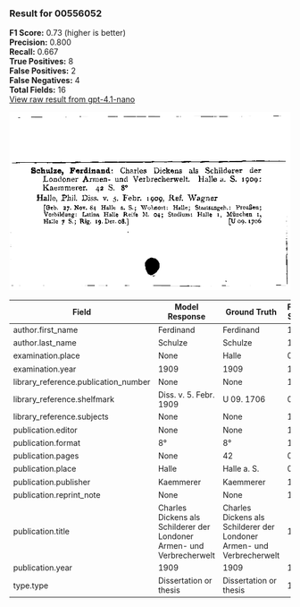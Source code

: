 ### Result for 00556052
**F1 Score:** 0.73 (higher is better)<br>**Precision:** 0.800<br>**Recall:** 0.667<br>**True Positives:** 8<br>**False Positives:** 2<br>**False Negatives:** 4<br>**Total Fields:** 16<br>[View raw result from gpt-4.1-nano](https://github.com/RISE-UNIBAS/humanities_data_benchmark/blob/main/results/2025-09-02/T0162/request_T0162_00556052.json)

<img src="https://github.com/RISE-UNIBAS/humanities_data_benchmark/blob/main/benchmarks/zettelkatalog/images/00556052.jpg?raw=true" alt="00556052" width="600px">

| Field | Model Response | Ground Truth | Fuzzy Score | Match |
|-------|----------------|--------------|-------------|-------|
| author.first_name | Ferdinand | Ferdinand | 1.000 | ✅ |
| author.last_name | Schulze | Schulze | 1.000 | ✅ |
| examination.place | None | Halle | 0.000 | ❌ |
| examination.year | 1909 | 1909 | 1.000 | ✅ |
| library_reference.publication_number | None | None | 1.000 | ✅ |
| library_reference.shelfmark | Diss. v. 5. Febr. 1909 | U 09. 1706 | 0.312 | ❌ |
| library_reference.subjects | None | None | 1.000 | ✅ |
| publication.editor | None | None | 1.000 | ✅ |
| publication.format | 8° | 8° | 1.000 | ✅ |
| publication.pages | None | 42 | 0.000 | ❌ |
| publication.place | Halle | Halle a. S. | 0.625 | ❌ |
| publication.publisher | Kaemmerer | Kaemmerer | 1.000 | ✅ |
| publication.reprint_note | None | None | 1.000 | ✅ |
| publication.title | Charles Dickens als Schilderer der Londoner Armen- und Verbrecherwelt | Charles Dickens als Schilderer der Londoner Armen- und Verbrecherwelt | 1.000 | ✅ |
| publication.year | 1909 | 1909 | 1.000 | ✅ |
| type.type | Dissertation or thesis | Dissertation or thesis | 1.000 | ✅ |
